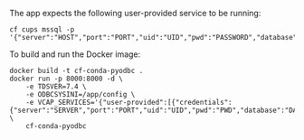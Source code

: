 The app expects the following user-provided service to be running:
```
cf cups mssql -p '{"server":"HOST","port":"PORT","uid":"UID","pwd":"PASSWORD","database":"DATABASE"}'
```

To build and run the Docker image:
```
docker build -t cf-conda-pyodbc .
docker run -p 8000:8000 -d \
	-e TDSVER=7.4 \
	-e ODBCSYSINI=/app/config \
	-e VCAP_SERVICES='{"user-provided":[{"credentials":{"server":"SERVER","port":"PORT","uid":"UID","pwd":"PWD","database":"DATABASE"},"name":"mssql"}]}' \
	cf-conda-pyodbc
```
